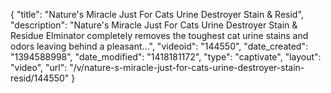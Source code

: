{
    "title": "Nature's Miracle Just For Cats Urine Destroyer Stain & Resid",
    "description": "Nature's Miracle Just For Cats Urine Destroyer Stain & Residue Elminator completely removes the toughest cat urine stains and odors leaving behind a pleasant...",
    "videoid": "144550",
    "date_created": "1394588998",
    "date_modified": "1418181172",
    "type": "captivate",
    "layout": "video",
    "url": "\/v\/nature-s-miracle-just-for-cats-urine-destroyer-stain-resid\/144550"
}